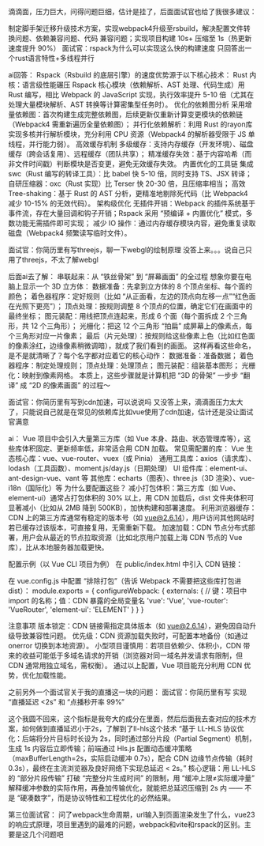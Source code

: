 滴滴面，压力巨大，问得问题巨细，估计是挂了，后面面试官也给了我很多建议：

制定脚手架迁移升级技术方案，实现webpack4升级至rsbuild，解决配置文件转换问题、依赖兼容问题、代码
兼容问题；实现项目构建 10s+ 压缩至 1s（热更新速度提升 90%）
面试官：rspack为什么可以实现这么快的构建速度
只回答出一个rust语言特性+多线程并行

ai回答：
Rspack（Rsbuild 的底层引擎）的速度优势源于以下核心技术：
Rust 内核：语言级性能碾压
Rspack 核心模块（依赖解析、AST 处理、代码生成）用 Rust 编写，相比 Webpack 的 JavaScript 实现，执行效率提升 5-10 倍（尤其在处理大量模块解析、AST 转换等计算密集型任务时）。
优化的依赖图分析
采用增量依赖图：首次构建生成完整依赖图，后续更新仅重新计算变更模块的依赖链（Webpack4 需重新遍历全量依赖图）；
并行化依赖解析：利用 Rust 的rayon库实现多核并行解析模块，充分利用 CPU 资源（Webpack4 的解析器受限于 JS 单线程，并行能力弱）。
高效缓存机制
多级缓存：支持内存缓存（开发环境）、磁盘缓存（跨会话复用）、远程缓存（团队共享）；
精准缓存失效：基于内容哈希（而非文件时间戳）判断模块是否变更，避免无效缓存失效。
内置优化的工具链
集成swc（Rust 编写的转译工具）：比 babel 快 5-10 倍，同时支持 TS、JSX 转译；
自研压缩器：oxc（Rust 实现）比 Terser 快 20-30 倍，且压缩率相当；
高效 Tree-shaking：基于 Rust 的 AST 分析，更精准地剔除死代码（比 Webpack4 减少 10-15% 的无效代码）。
架构级优化
无插件开销：Webpack 的插件系统基于事件流，存在大量回调和钩子开销；Rspack 采用 “预编译 + 内置优化” 模式，多数功能无需插件即可实现；
减少 IO 操作：通过内存缓存模块内容，避免重复读取磁盘（Webpack4 频繁读写临时文件）。


面试官：你简历里有写threejs，聊一下webgl的绘制原理
没答上来。。。说自己只用了threejs，不太了解webgl

后面ai去了解：
串联起来：从 “铁丝骨架” 到 “屏幕画面” 的全过程
想象你要在电脑上显示一个 3D 立方体：
数据准备：先拿到立方体的 8 个顶点坐标、每个面的颜色；
着色器程序：定好规则（比如 “从正面看，左边的顶点向左移一点”“红色面在光照下更亮”）；
顶点处理：按规则调整 8 个顶点的位置，确定它们在画面中的最终坐标；
图元装配：用线把顶点连起来，形成 6 个面（每个面拆成 2 个三角形，共 12 个三角形）；
光栅化：把这 12 个三角形 “拍扁” 成屏幕上的像素点，每个三角形对应一片像素；
最后（片元处理）：按规则给这些像素上色（比如红色面的像素涂红，边缘像素稍微调暗），就成了我们看到的画面。
这样再看这些命名，是不是就清晰了？每个名字都对应着它的核心动作：
数据准备：准备数据；
着色器程序：制定处理规则；
顶点处理：处理顶点；
图元装配：组装基本图形；
光栅化：映射到像素网格。
本质上，这些步骤就是计算机把 “3D 的骨架” 一步步 “翻译” 成 “2D 的像素画面” 的过程～

面试官：你简历里有写到cdn加速，可以说说吗
又没答上来，滴滴面压力太大了，只能说自己就是在常见的依赖库比如vue使用了cdn加速，估计还是没让面试官满意

ai：
Vue 项目中会引入大量第三方库（如 Vue 本身、路由、状态管理库等），这些库体积固定、更新频率低，非常适合用 CDN 加载。
常见需配置的库：
Vue 生态核心库：vue、vue-router、vuex（或 Pinia）
通用工具库：axios（请求库）、lodash（工具函数）、moment.js/day.js（日期处理）
UI 组件库：element-ui、ant-design-vue、vant 等
其他库：echarts（图表）、three.js（3D 渲染）、vue-i18n（国际化）等
为什么要配置这些？
减小打包体积：第三方库（如 Vue、element-ui）通常占打包体积的 30% 以上，用 CDN 加载后，dist 文件夹体积可显著减小（比如从 2MB 降到 500KB），加快构建和部署速度。
利用浏览器缓存：CDN 上的第三方库通常有稳定的版本号（如 vue@2.6.14），用户访问其他网站时若已缓存过该版本，可直接复用，无需重新下载。
加速加载：CDN 节点分布式部署，用户会从最近的节点拉取资源（比如北京用户加载上海 CDN 节点的 Vue 库），比从本地服务器加载更快。

配置示例（以 Vue CLI 项目为例）
在 public/index.html 中引入 CDN 链接：
<!-- 引入 Vue 核心库 -->
<script src="https://cdn.jsdelivr.net/npm/vue@2.6.14/dist/vue.min.js"></script>
<!-- 引入 Vue Router -->
<script src="https://cdn.jsdelivr.net/npm/vue-router@3.5.3/dist/vue-router.min.js"></script>
<!-- 引入 Element UI 样式和脚本 -->
<link rel="stylesheet" href="https://cdn.jsdelivr.net/npm/element-ui@2.15.13/lib/theme-chalk/index.css">
<script src="https://cdn.jsdelivr.net/npm/element-ui@2.15.13/lib/index.js"></script>
在 vue.config.js 中配置 “排除打包”（告诉 Webpack 不需要把这些库打包进 dist）：
module.exports = {
  configureWebpack: {
    externals: {
      // 键：项目中 import 的名称；值：CDN 暴露的全局变量名
      'vue': 'Vue',
      'vue-router': 'VueRouter',
      'element-ui': 'ELEMENT'
    }
  }
}

注意事项
版本锁定：CDN 链接需指定具体版本（如 vue@2.6.14），避免因自动升级导致兼容性问题。
优先级：CDN 资源加载失败时，可配置本地备份（如通过 onerror 切换到本地资源）。
小型项目谨慎用：若项目依赖少、体积小，CDN 带来的收益可能低于多域名请求的开销（浏览器对同一域名并发请求有限制，但 CDN 通常用独立域名，需权衡）。
通过以上配置，Vue 项目能充分利用 CDN 优势，优化加载性能。




之前另外一个面试官关于我的直播这一块的问题：
面试官：你简历里有写  实现 “直播延迟 <2s” 和 “点播秒开率 99%”

这个我圆不回来，这个指标是我夸大的成分在里面，然后后面我去查对应的技术方案，如何做到直播延迟小于2s，了解到了ll-hls这个技术
“基于 LL-HLS 协议优化：后端将分片目标时长设为 2s，同时通过部分片段（Partial Segment）机制，生成 1s 内容后立即传输；前端通过 Hls.js 配置动态缓冲策略（maxBufferLength=2s，实际启动缓冲 0.7s），配合 CDN 边缘节点传输（耗时 0.3s），最终在主流浏览器及良好网络下实现总延迟 < 2s。”
核心逻辑：用 LL-HLS 的 “部分片段传输” 打破 “完整分片生成时间” 的限制，用 “缓冲上限≠实际缓冲量” 解释缓冲参数的实际作用，再叠加传输优化，就能把总延迟压缩到 2s 内 —— 不是 “硬凑数字”，而是协议特性和工程优化的必然结果。


第三位面试官：
问了webpack生命周期，url输入到页面渲染发生了什么，vue23的响应式原理，项目里遇到的最难的问题，webpack和vite和rspack的区别。主要是这几个问题吧